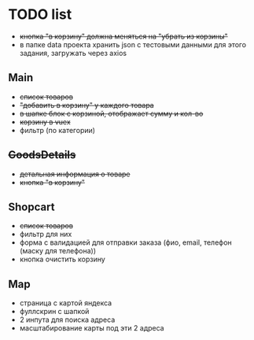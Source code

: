 # TODO list

- ~~кнопка "в корзину" должна меняться на "убрать из корзины"~~
- в папке data проекта хранить json с тестовыми данными для этого задания, загружать через axios

## Main

- ~~список товаров~~
- ~~"добавить в корзину" у каждого товара~~
- ~~в шапке блок с корзиной, отображает сумму и кол-во~~
- ~~корзину в vuex~~
- фильтр (по категории)

## ~~GoodsDetails~~

- ~~детальная информация о товаре~~
- ~~кнопка "в корзину"~~

## Shopcart

- ~~список товаров~~
- фильтр для них
- форма с валидацией для отправки заказа (фио, email, телефон (маску для телефона))
- кнопка очистить корзину

## Map

- страница с картой яндекса
- фуллскрин с шапкой
- 2 инпута для поиска адреса
- масштабирование карты под эти 2 адреса
